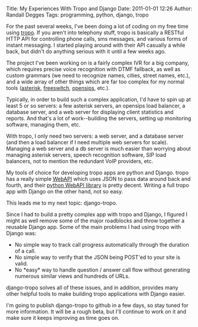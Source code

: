 Title: My Experiences With Tropo and Django
Date: 2011-01-01 12:26
Author: Randall Degges
Tags: programming, python, django, tropo


For the past several weeks, I've been doing a lot of coding on my free time
using [tropo][]. If you aren't into telephony stuff, tropo is basically a
RESTful HTTP API for controlling phone calls, sms messages, and various forms of
instant messaging. I started playing around with their API casually a while
back, but didn't do anything serious with it until a few weeks ago.

The project I've been working on is a fairly complex IVR for a big company,
which requires precise voice recognition with DTMF fallback, as well as custom
grammars (we need to recognize names, cities, street names, etc.), and a wide
array of other things which are far too complex for my normal tools
([asterisk][], [freeswitch][], [opensips][], etc.).

Typically, in order to build such a complex application, I'd have to spin up at
least 5 or so servers: a few asterisk servers, an opensips load balancer, a
database server, and a web server for displaying client statistics and reports.
And that's a lot of work--building the servers, setting up monitoring software,
managing them, etc.

With tropo, I only need two servers: a web server, and a database server (and
then a load balancer if I need multiple web servers for scale). Managing a web
server and a db server is much easier than worrying about managing asterisk
servers, speech recognition software, SIP load balancers, not to mention the
redundant VoIP providers, etc.

My tools of choice for developing tropo apps are python and Django. tropo has a
really simple [WebAPI][] which uses JSON to pass data around back and fourth,
and their [python WebAPI library][] is pretty decent. Writing a full tropo app
with Django on the other hand, not so easy.

This leads me to my next topic: django-tropo.

Since I had to build a pretty complex app with tropo and Django, I figured I
might as well remove some of the major roadblocks and throw together a reusable
Django app. Some of the main problems I had using tropo with Django was:

-   No simple way to track call progress automatically through the duration of a
    call.
-   No simple way to verify that the JSON being POST'ed to your site is valid.
-   No \*easy\* way to handle question / answer call flow without generating
    numerous similar views and hundreds of URLs.

django-tropo solves all of these issues, and in addition, provides many other
helpful tools to make building tropo applications with Django easier.

I'm going to publish django-tropo to github in a few days, so stay tuned for
more information. It will be a rough beta, but I'll continue to work on it and
make sure it keeps improving as time goes on.

 

  [tropo]: https://www.tropo.com/home.jsp "tropo"
  [asterisk]: http://www.asterisk.org/ "asterisk"
  [freeswitch]: http://www.freeswitch.org/ "freeswitch"
  [opensips]: http://www.opensips.org/ "opensips"
  [WebAPI]: https://www.tropo.com/docs/webapi/new_tropo_web_api_overview.htm
    "WebAPI"
  [python WebAPI library]: https://github.com/tropo/tropo-webapi-python
    "python WebAPI library"
